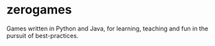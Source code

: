 zerogames
=========

Games written in Python and Java, for learning, teaching and fun in the pursuit of best-practices.

